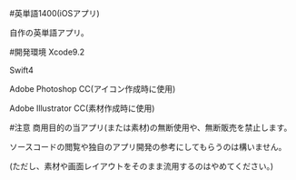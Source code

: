 #英単語1400(iOSアプリ)

自作の英単語アプリ。

#開発環境
Xcode9.2

Swift4

Adobe Photoshop CC(アイコン作成時に使用)

Adobe Illustrator CC(素材作成時に使用)

#注意
商用目的の当アプリ(または素材)の無断使用や、無断販売を禁止します。

ソースコードの閲覧や独自のアプリ開発の参考にしてもらうのは構いません。

(ただし、素材や画面レイアウトをそのまま流用するのはやめてください。)
